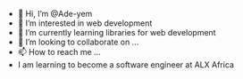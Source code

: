 - 👋 Hi, I’m @Ade-yem
- 👀 I’m interested in web development
- 🌱 I’m currently learning libraries for web development
- 💞️ I’m looking to collaborate on ...
- 📫 How to reach me ...
- I am learning to become a software engineer at ALX Africa

<!---
Ade-yem/Ade-yem is a ✨ special ✨ repository because its `README.md` (this file) appears on your GitHub profile.
You can click the Preview link to take a look at your changes.
--->
